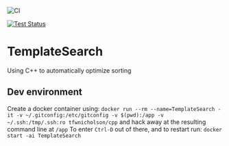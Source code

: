 ![CI](https://github.com/tomssem/TemplateSearch/workflows/CI/badge.svg?branch=main)

[![Test Status](https://github.com/tomssem/TemplateSearch/workflows/CI/badge.svg?branch=main)](https://github.com/tomssem/TemplateSearch/actions)

# TemplateSearch
Using C++ to automatically optimize sorting

## Dev environment
Create a docker container using:
`docker run --rm --name=TemplateSearch -it -v ~/.gitconfig:/etc/gitconfig -v $(pwd):/app -v ~/.ssh:/tmp/.ssh:ro tfwnicholson/cpp`
and hack away at the resulting command line at `/app`
To enter `Ctrl-D` out of there, and to restart run:
`docker start -ai TemplateSearch`
